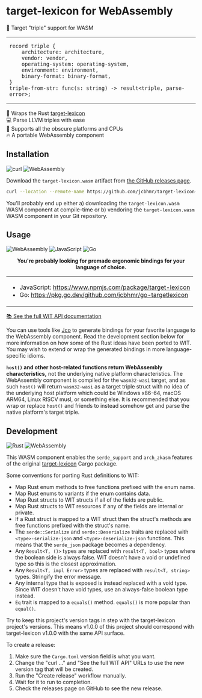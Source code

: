 # target-lexicon for WebAssembly

🎯 Target "triple" support for WASM

<table align=center><td>

```wit
record triple {
    architecture: architecture,
    vendor: vendor,
    operating-system: operating-system,
    environment: environment,
    binary-format: binary-format,
}
triple-from-str: func(s: string) -> result<triple, parse-error>;
```

</table>

🦀 Wraps the Rust [target-lexicon](https://docs.rs/target-lexicon/latest/target_lexicon/) \
💻 Parse LLVM triples with ease \
🦄 Supports all the obscure platforms and CPUs \
🔥 A portable WebAssembly component

## Installation

![curl](https://img.shields.io/badge/curl-073551?style=for-the-badge&logo=curl&logoColor=FFFFFF)
![WebAssembly](https://img.shields.io/badge/WebAssembly-654FF0?style=for-the-badge&logo=WebAssembly&logoColor=FFFFFF)

Download the `target-lexicon.wasm` artifact from [the GitHub releases page](https://github.com/jcbhmr/target-lexicon-wasm/releases).

```sh
curl --location --remote-name https://github.com/jcbhmr/target-lexicon-wasm/releases/download/v0.13.1/target-lexicon.wasm
```

You'll probably end up either a) downloading the `target-lexicon.wasm` WASM component at compile-time or b) vendoring the `target-lexicon.wasm` WASM component in your Git repository.

## Usage

![WebAssembly](https://img.shields.io/badge/WebAssembly-654FF0?style=for-the-badge&logo=WebAssembly&logoColor=FFFFFF)
![JavaScript](https://img.shields.io/badge/JavaScript-222222?style=for-the-badge&logo=JavaScript&logoColor=F7DF1E)
![Go](https://img.shields.io/badge/Go-00ADD8?style=for-the-badge&logo=Go&logoColor=FFFFFF)

<div align=center><b>You're probably looking for premade ergonomic bindings for your language of choice.</b></div>
<table align=center><td>

- JavaScript: https://www.npmjs.com/package/target-lexicon
- Go: https://pkg.go.dev/github.com/jcbhmr/go-targetlexicon

</table>

[📚 See the full WIT API documentation](https://github.com/jcbhmr/target-lexicon-wasm/blob/v0.13.1/wit/target-lexicon.wit)

You can use tools like [Jco](https://github.com/bytecodealliance/jco) to generate bindings for your favorite language to the WebAssembly component. Read the development section below for more information on how some of the Rust ideas have been ported to WIT. You may wish to extend or wrap the generated bindings in more language-specific idioms.

**`host()` and other host-related functions return WebAssembly characteristics,** not the underlying native platform characteristics. The WebAssembly component is compiled for the `wasm32-wasi` target, and as such `host()` will return `wasm32-wasi` as a target triple struct with no idea of the underlying host platform which could be Windows x86-64, macOS ARM64, Linux RISCV musl, or something else. It is recommended that you wrap or replace `host()` and friends to instead somehow get and parse the native platform's target triple.

## Development

![Rust](https://img.shields.io/badge/Rust-000000?style=for-the-badge&logo=Rust&logoColor=FFFFFF)
![WebAssembly](https://img.shields.io/badge/WebAssembly-654FF0?style=for-the-badge&logo=WebAssembly&logoColor=FFFFFF)

This WASM component enables the `serde_support` and `arch_zkasm` features of the original [target-lexicon](https://docs.rs/target-lexicon/latest/target_lexicon/) Cargo package.

Some conventions for porting Rust definitions to WIT:

- Map Rust enum methods to free functions prefixed with the enum name.
- Map Rust enums to variants if the enum contains data.
- Map Rust structs to WIT structs if all of the fields are public.
- Map Rust structs to WIT resources if any of the fields are internal or private.
- If a Rust struct is mapped to a WIT struct then the struct's methods are free functions prefixed with the struct's name.
- The `serde::Serialize` and `serde::Deserialize` traits are replaced with `<type>-serialize-json` and `<type>-deserialize-json` functions. This means that the `serde_json` package becomes a dependency.
- Any `Result<T, ()>` types are replaced with `result<T, bool>` types where the boolean side is always false. WIT doesn't have a void or undefined type so this is the closest approximation.
- Any `Result<T, impl Error>` types are replaced with `result<T, string>` types. Stringify the error message.
- Any internal type that is exposed is instead replaced with a void type. Since WIT doesn't have void types, use an always-false boolean type instead.
- `Eq` trait is mapped to a `equals()` method. `equals()` is more popular than `equal()`.

Try to keep this project's version tags in step with the target-lexicon project's versions. This means v1.0.0 of this project should correspond with target-lexicon v1.0.0 with the same API surface.

To create a release:

1. Make sure the `Cargo.toml` version field is what you want.
2. Change the "curl ..." and "See the full WIT API" URLs to use the new version tag that will be created.
3. Run the "Create release" workflow manually.
4. Wait for it to run to completion.
5. Check the releases page on GitHub to see the new release.
